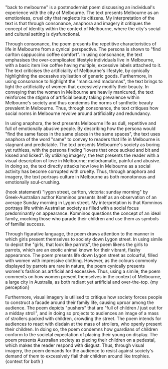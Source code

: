"back to melbourne" is a postmodernist poem discussing an individual's experience with the city of Melbourne. The text presents Melbourne as an emotionless, cruel city that neglects its citizens. My interpretation of the text is that through consonance, anaphora and imagery it critiques the concept of identity within the context of Melbourne, where the city's social and cultural setting is dysfunctional.

Through consonance, the poem presents the repetitive characteristics of life in Melbourne from a cynical perspective. The persona is shown to "find carlton cappuccino coffee comfort". In using consonance, the text emphasises the over-complicated lifestyle individuals live in Melbourne, with a basic item like coffee having multiple, excessive labels attached to it. The text criticises the artificiality of Melbourne's lifestyle, by cynically highlighting the excessive stylisation of generic goods. Furthermore, in using consonance to highlight the "manicured madonnas", the text brings to light the artificiality of women that excessively modify their beauty. In conveying that the women in Melbourne are heavily manicured, the text reinforces the stigma of artificial beauty taking prevalence within Melbourne's society and thus condemns the norms of synthetic beauty prevalent in Melbourne. Thus, through consonance, the text critiques how social norms in Melbourne revolve around artificiality and redundancy.

In using anaphora, the text presents Melbourne life as dull, repetitive and full of emotionally abusive people. By describing how the persona would "find the same faces in the same places in the same spaces", the text uses anaphora of the word "same" to convey to readers that life in Melbourne is stagnant and predictable. The text presents Melbourne's society as boring yet ruthless, with the persona finding "lovers that once sucked and bit and kissed and licked". By utilizing imagery, the text presents the reader with a visual description of love in Melbourne; melodramatic, painful and abusive. In doing so, the text directly attacks how love in Melbourne as a social activity has become corrupted with cruelty. Thus, through anaphora and imagery, the text portrays culture in Melbourne as both monotonous and emotionally soul-crushing.


{hook statement}
"lygon street, carlton, victoria: sunday morning" by Greek-Australian author Komninos presents itself as an observation of an average Sunday morning in Lygon street. My interpretation is that Komninos portrays life within Australian society as filled with a social focus predominantly on appearance. Komninos questions the concept of an ideal family, mocking those who parade their children and use them as symbols of familial success.

Through figurative language, the poem draws attention to the manner in which girls present themselves to society down Lygon street. In using simile to depict the "girls, that look like parrots", the poem likens the girls to parrots, which are an exotic animal known for their vibrant, flashy appearance. The poem presents life down Lygon street as colourful, filled with women with impressive clothing. However, as the colours commonly displayed by parrots are rare in nature, the poem cynically presents women's fashion as artificial and excessive. Thus, using a simile, the poem comments on how women present themselves in the context of Melbourne, a large city in Australia, as both radiant yet artificial and over-the-top.
{my perception}

Furthermore, visual imagery is utilised to critique how society forces people to construct a facade around their family life, causing uproar among the audience. The poem depicts "pushers" that are "full of children / just out for a midday stroll", and in doing so projects to audiences an image of a mass of strollers packed with children, crowding the street. The poem intends for audiences to react with disdain at the mass of strollers, who openly present their children. In doing so, the poem condemns how guardians of children conform to the societal expectation of placing their young on display. The poem presents Australian society as placing their children on a pedestal, which makes the reader respond with disgust. Thus, through visual imagery, the poem demands for the audience to resist against society's demand of them to excessively flail their children around like trophies.
{context for both }